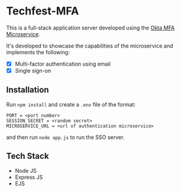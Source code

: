 # Techfest-MFA

This is a full-stack application server developed using the [Okta MFA Microservice]([https://github.com/Amanp16/mfa-microservices]).

It's developed to showcase the capabilities of the microservice and implements the following:
- [x] Multi-factor authentication using email
- [x] Single sign-on

## Installation

Run `npm install` and create a `.env` file of the format:
```
PORT = <port number>
SESSION_SECRET = <random secret>
MICROSERVICE_URL = <url of authentication microservice>
```

and then run `node app.js` to run the SSO server.

## Tech Stack

- Node JS
- Express JS
- EJS
